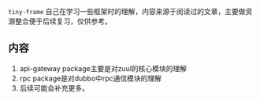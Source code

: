 `tiny-frame` 自己在学习一些框架时的理解，内容来源于阅读过的文章，主要做资源整合便于后续复习，仅供参考。

## 内容

1. api-gateway package主要是对zuul的核心模块的理解
2. rpc package是对dubbo中rpc通信模块的理解
3. 后续可能会补充更多。
